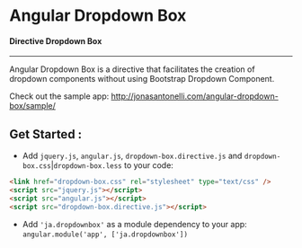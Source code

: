 # Angular Dropdown Box

#### Directive Dropdown Box
---
Angular Dropdown Box is a directive that facilitates the creation of dropdown components without using Bootstrap Dropdown Component.

Check out the sample app: http://jonasantonelli.com/angular-dropdown-box/sample/


## Get Started :

 - Add `jquery.js`, `angular.js`, `dropdown-box.directive.js` and `dropdown-box.css`|`dropdown-box.less` to your code:
```html
<link href="dropdown-box.css" rel="stylesheet" type="text/css" />
<script src="jquery.js"></script>
<script src="angular.js"></script>
<script src="dropdown-box.directive.js"></script>
```
 - Add `'ja.dropdownbox'` as a module dependency to your app: `angular.module('app', ['ja.dropdownbox'])`


